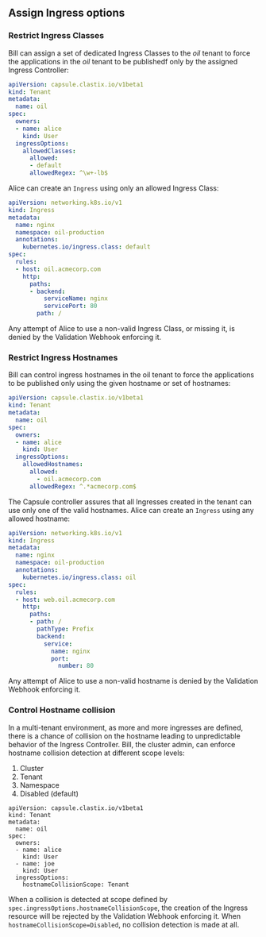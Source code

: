## Assign Ingress options

### Restrict Ingress Classes

Bill can assign a set of dedicated Ingress Classes to the *oil* tenant to force the applications in the *oil* tenant to be publishedf only by the assigned Ingress Controller:

```yaml
apiVersion: capsule.clastix.io/v1beta1
kind: Tenant
metadata:
  name: oil
spec:
  owners:
  - name: alice
    kind: User
  ingressOptions:
    allowedClasses:
      allowed:
      - default
      allowedRegex: ^\w+-lb$
```

Alice can create an `Ingress` using only an allowed Ingress Class:

```yaml
apiVersion: networking.k8s.io/v1
kind: Ingress
metadata:
  name: nginx
  namespace: oil-production
  annotations:
    kubernetes.io/ingress.class: default
spec:
  rules:
  - host: oil.acmecorp.com
    http:
      paths:
      - backend:
          serviceName: nginx
          servicePort: 80
        path: /
```

Any attempt of Alice to use a non-valid Ingress Class, or missing it, is denied by the Validation Webhook enforcing it.

### Restrict Ingress Hostnames

Bill can control ingress hostnames in the oil tenant to force the applications to be published only using the given hostname or set of hostnames:

```yaml
apiVersion: capsule.clastix.io/v1beta1
kind: Tenant
metadata:
  name: oil
spec:
  owners:
  - name: alice
    kind: User
  ingressOptions:
    allowedHostnames:
      allowed:
        - oil.acmecorp.com
      allowedRegex: ^.*acmecorp.com$
```

The Capsule controller assures that all Ingresses created in the tenant can use only one of the valid hostnames.
Alice can create an `Ingress` using any allowed hostname:

```yaml
apiVersion: networking.k8s.io/v1
kind: Ingress
metadata:
  name: nginx
  namespace: oil-production
  annotations:
    kubernetes.io/ingress.class: oil
spec:
  rules:
  - host: web.oil.acmecorp.com
    http:
      paths:
      - path: /
        pathType: Prefix
        backend:
          service:
            name: nginx
            port:
              number: 80
```

Any attempt of Alice to use a non-valid hostname is denied by the Validation Webhook enforcing it.

### Control Hostname collision

In a multi-tenant environment, as more and more ingresses are defined, there is a chance of collision on the hostname leading to unpredictable behavior of the Ingress Controller. Bill, the cluster admin, can enforce hostname collision detection at different scope levels:
1. Cluster
1. Tenant
1. Namespace
1. Disabled (default)

```
apiVersion: capsule.clastix.io/v1beta1
kind: Tenant
metadata:
  name: oil
spec:
  owners:
  - name: alice
    kind: User
  - name: joe
    kind: User
  ingressOptions:
    hostnameCollisionScope: Tenant
```

When a collision is detected at scope defined by `spec.ingressOptions.hostnameCollisionScope`, the creation of the Ingress resource will be rejected by the Validation Webhook enforcing it.
When `hostnameCollisionScope=Disabled`, no collision detection is made at all.

